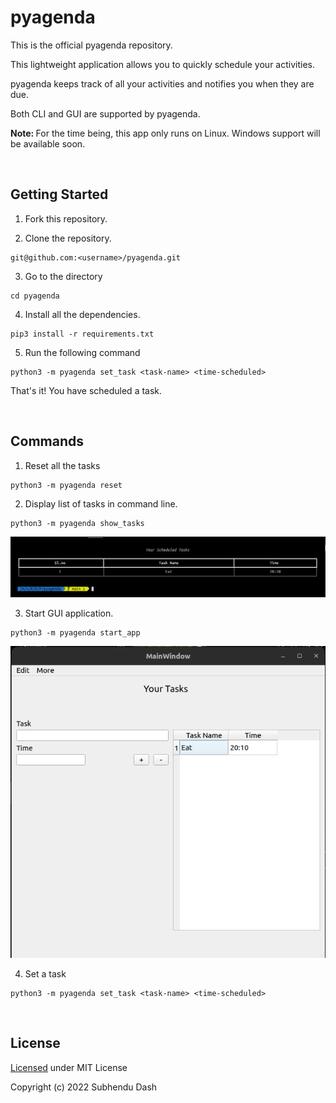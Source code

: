 # pyagenda

This is the official pyagenda repository.

This lightweight application allows you to quickly schedule your activities.

pyagenda keeps track of all your activities and notifies you when they are due.

Both CLI and GUI are supported by pyagenda.

<b>Note: </b> For the time being, this app only runs on Linux. Windows support will be available soon.

<br>

## Getting Started

1. Fork this repository.

2. Clone the repository.

```
git@github.com:<username>/pyagenda.git
```

3. Go to the directory

```
cd pyagenda
```

4. Install all the dependencies.

```
pip3 install -r requirements.txt
```

5. Run the following command

```
python3 -m pyagenda set_task <task-name> <time-scheduled>
```

That's it! You have scheduled a task.

<br>

## Commands

1. Reset all the tasks

```
python3 -m pyagenda reset 
```

2. Display list of tasks in command line.

```
python3 -m pyagenda show_tasks
```

![show_tasks](screenshots/show_tasks.png)

3. Start GUI application.

```
python3 -m pyagenda start_app
```

![start_app](screenshots/start_app.png)

4. Set a task

```
python3 -m pyagenda set_task <task-name> <time-scheduled>
```

<br>

## License

[Licensed](https://github.com/subhendudash02/pyagenda/blob/main/LICENSE) under MIT License

Copyright (c) 2022 Subhendu Dash
